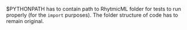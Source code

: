 $PYTHONPATH has to contain path to RhytmicML folder for tests to run properly (for the `import` purposes).
The folder structure of code has to remain original.